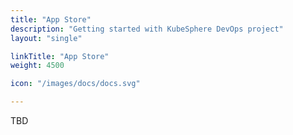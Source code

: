 ```yaml
---
title: "App Store"
description: "Getting started with KubeSphere DevOps project"
layout: "single"

linkTitle: "App Store"
weight: 4500

icon: "/images/docs/docs.svg"

---
```


TBD
